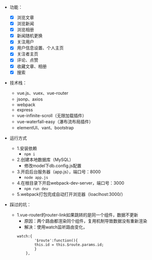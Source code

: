 - 功能：
	- [x] 浏览文章
	- [x] 浏览新闻
	- [x] 浏览相册
	- [x] 新闻随机更换
	- [x] 关注用户
	- [x] 用户信息设置、个人主页
	- [x] 关注者主页
	- [x] 评论、点赞
	- [x] 收藏文章、相册
	- [x] 搜索

- 技术栈：
	- vue.js、vuex、vue-router
	- jsonp、axios
	- webpack
	- express
	- vue-infinite-scroll（无限加载插件）
	- vue-waterfall-easy（瀑布流布局插件）
	- elementUI、vant、bootstrap

- 运行方式
	- 1.安装依赖
		- ```npm i  ```
	- 2.创建本地数据库（MySQL）
		- 修改model下db.config.js配置
	- 3.开启后台服务器（app.js），端口号：8000
		- ```node app.js ```
	- 4.在根目录下开启webpack-dev-server，端口号：3000
		- ```npm run dev ```
	- 5.webpack打包完成自动打开浏览器（loaclhost:3000/）

- 踩过的坑：
  	- 1.vue-router的router-link如果跳转的是同一个组件，数据不更新
    	- 原因：两个路由都渲染同个组件，复用机制导致数据没有重新渲染
    	- 解决：使用watch监听路由变化，
		```
		watch:{
				'$route':function(){
				this.id = this.$route.params.id;
				}
			},
		```


